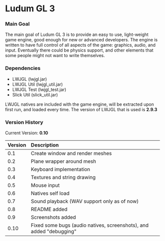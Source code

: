 # Ludum GL 3

### Main Goal

The main goal of Ludum GL 3 is to provide an easy to use, light-weight game engine, good enough for new or advanced developers.
The engine is written to have full control of all aspects of the game: graphics, audio, and input. Eventually there could
be physics support, and other elements that some people might not want to write themselves.

### Dependencies

* LWJGL 		(lwjgl.jar)
* LWJGL Util	(lwjgl_util.jar)
* LWJGL Test	(lwjgl_test.jar)
* Slick Util	(slick_util.jar)

LWJGL natives are included with the game engine, will be extracted upon first run, and loaded every time.
The version of LWJGL that is used is **2.9.3**

### Version History

Current Version: **0.10**

|Version|Description|
|:------|:----------|
|0.1|Create window and render meshes|
|0.2|Plane wrapper around mesh|
|0.3|Keyboard implementation|
|0.4|Textures and string drawing|
|0.5|Mouse input|
|0.6|Natives self load|
|0.7|Sound playback (WAV support only as of now)|
|0.8|README added|
|0.9|Screenshots added|
|0.10|Fixed some bugs (audio natives, screenshots), and added "debugging"|
